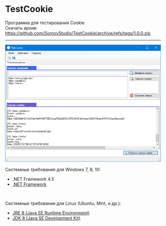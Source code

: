 # TestCookie
Программа для тестирования Cookie
<br>
Скачать архив: https://github.com/SomovStudio/TestCookie/archive/refs/tags/1.0.0.zip

<hr>

<p align="center">
  <img src="https://github.com/SomovStudio/somovstudio.github.io/blob/master/img/projects/test_cookie/image_win.png">
</p>

Системные требования для Windows 7, 8, 10: 
<br>
<ul>
	<li>.NET Framework 4.5</li>
	<li><a href="https://dotnet.microsoft.com/download/dotnet-framework" target="_blank">.NET Framework</a></li>
</ul>

<br>

Системные требования для Linux (Ubuntu, Mint, и др.): 
<br>
<ul>
	<li><a href="https://www.oracle.com/java/technologies/javase-jre8-downloads.html" target="_blank">JRE 8 (Java SE Runtime Environment)</a></li>
	<li><a href="https://www.oracle.com/java/technologies/javase/javase-jdk8-downloads.html" target="_blank">JDK 8 (Java SE Development Kit)</a></li>
</ul>